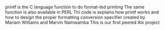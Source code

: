 printf is the C language function to do format-ted printing
The same function is also available in PERL
Thi code is explains how printf works and how to design 
the proper formatting conversion specifier
created by Mariam Williams and Marvin Namwamba
This is our first peered Alx project 
